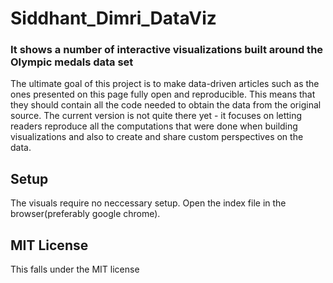 # Siddhant_Dimri_DataViz

### It shows a number of interactive visualizations built around the Olympic medals data set

The ultimate goal of this project is to make data-driven articles such as the ones presented on this page fully open and reproducible. This means that they should contain all the code needed to obtain the data from the original source. The current version is not quite there yet - it focuses on letting readers reproduce all the computations that were done when building visualizations and also to create and share custom perspectives on the data.

## Setup
The visuals require no neccessary setup. Open the index file in the browser(preferably google chrome).

## MIT License
This falls under the MIT license
